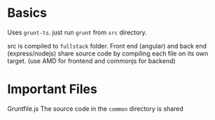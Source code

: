 # Basics
Uses `grunt-ts`. 
just run `grunt` from `src` directory. 

src is compiled to `fullstack` folder. 
Front end (angular) and back end (express/nodejs) share source code by compiling each file on its own target. (use AMD for frontend and commonjs for backend) 

# Important Files
Gruntfile.js
The source code in the `common` directory is shared
